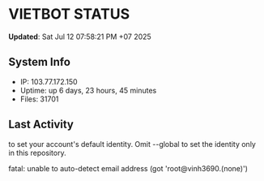 # VIETBOT STATUS
**Updated**: Sat Jul 12 07:58:21 PM +07 2025

## System Info
- IP: 103.77.172.150
- Uptime: up 6 days, 23 hours, 45 minutes
- Files: 31701

## Last Activity

to set your account's default identity.
Omit --global to set the identity only in this repository.

fatal: unable to auto-detect email address (got 'root@vinh3690.(none)')
